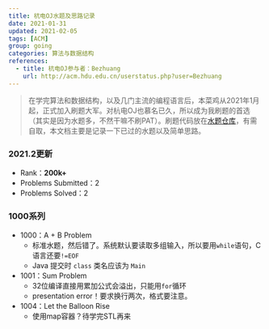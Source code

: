 ```yaml
---
title: 杭电OJ水题及思路记录
date: 2021-01-31
updated: 2021-02-05
tags: [ACM]
group: going
categories: 算法与数据结构
references:
  - title: 杭电OJ参与者：Bezhuang
    url: http://acm.hdu.edu.cn/userstatus.php?user=Bezhuang
---
```


>在学完算法和数据结构，以及几门主流的编程语言后，本菜鸡从2021年1月起，正式加入刷题大军。对杭电OJ也慕名已久，所以成为我刷题的首选（其实是因为水题多，不然干嘛不刷PAT）。刷题代码放在[水题仓库](https://github.com/Bezhuang/HDOJ/tree/main/%E5%9F%BA%E7%A1%80%E9%A2%98)，有需自取，本文档主要是记录一下已过的水题以及简单思路。

<!--more-->

### 2021.2更新

- Rank：**200k+**
- Problems Submitted：2
- Problems Solved：2

### 1000系列

- 1000：A + B Problem
  - 标准水题，然后错了。系统默认要读取多组输入，所以要用`while`语句，C语言还要`!=EOF`
  - Java 提交时 `class` 类名应该为 `Main`
- 1001：Sum Problem
  - 32位编译直接用累加公式会溢出，只能用`for`循环
  - presentation error！要求换行两次，格式要注意。
- 1004：Let the Balloon Rise
  - 使用map容器？待学完STL再来


